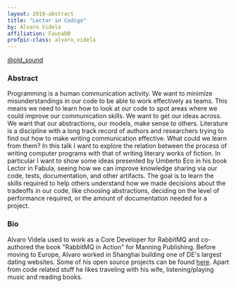 ```yaml
---
layout: 2018-abstract
title: "Lector in Codigo"
by: Alvaro Videla
affiliation: FaunaDB
profpic-class: alvaro_videla
---
```


[@old_sound](https://twitter.com/old_sound)
<br/>

### Abstract

Programming is a human communication activity. We want to minimize misunderstandings in our code to be able to work effectively as teams. This means we need to learn how to look at our code to spot areas where we could improve our communication skills. We want to get our ideas across. We want that our abstractions, our models, make sense to others. Literature is a discipline with a long track record of authors and researchers trying to find out how to make writing communication effective. What could we learn from them? In this talk I want to explore the relation between the process of writing computer programs with that of writing literary works of fiction. In particular I want to show some ideas presented by Umberto Eco in his book Lector in Fabula, seeing how we can improve knowledge sharing via our code, tests, documentation, and other artifacts. The goal is to learn the skills required to help others understand how we made decisions about the tradeoffs in our code, like choosing abstractions, deciding on the level of performance required, or the amount of documentation needed for a project.

### Bio

Alvaro Videla used to work as a Core Developer for RabbitMQ and co-authored the book "RabbitMQ in Action" for Manning Publishing. Before moving to Europe, Alvaro worked in Shanghai building one of DE's largest dating websites. Some of his open source projects can be found [here](http://github.com/videlalvaro). Apart from code related stuff he likes traveling with his wife, listening/playing music and reading books.

